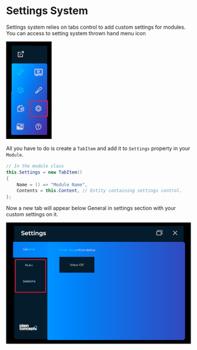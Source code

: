 # Settings System

Settings system relies on tabs control to add custom settings for modules.
You can access to setting system thrown hand menu icon

![settings hand menu](images/settings_system_hand_menu.png)

All you have to do is create a `TabItem` and add it to `Settings` property in your `Module`.

```csharp
// In the module class
this.Settings = new TabItem()
{
    Name = () => "Module Name",
    Contents = this.Content, // Entity containing settings control.
};
```

Now a new tab will appear below General in settings section with your custom settings on it.

![settings hand menu](images/settings_system_panel.png)
